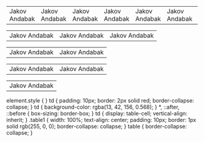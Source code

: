 <html>
<head>
    <link rel="stylesheet" href="https://stackpath.bootstrapcdn.com/bootstrap/4.5.2/css/bootstrap.min.css">
    <link rel="stylesheet" href="style.css">
    <meta charset="UTF-8">
    <meta name="viewport" content="width=device-width, initial-scale=1.0">
    <title>Bootstrap-grid</title>
</head>
<body>
    <table class="table1">
        <tr>
    <div class="container">
        <div class="row">
         <td> <div class="col-sm-1 height">
           Jakov Andabak
          </div> </td>
          <td> <div class="col-sm-1 height">
            Jakov Andabak
          </div> </td>
          <td> <div class="col-sm-1 height">
            Jakov Andabak
          </div> </td>
          <td> <div class="col-sm-1 height">
            Jakov Andabak
          </div> </td>
          <td> <div class="col-sm-1 height">
            Jakov Andabak
          </div> </td>
          <td> <div class="col-sm-1 height">
            Jakov Andabak
          </div> </td>
          <td> <div class="col-sm-1 height">
            Jakov Andabak
          </div> </td>
          <td> <div class="col-sm-1 height">
            Jakov Andabak
          </div> </td>
          <td> <div class="col-sm-1 height">
            Jakov Andabak
          </div> </td>
          <td> <div class="col-sm-1 height">
            Jakov Andabak
          </div> </td>
          <td> <div class="col-sm-1 height">
            Jakov Andabak
          </div> </td>
          <td> <div class="col-sm-1 height">
            Jakov Andabak
          </div> </td>
        </div>
      </div>
    </tr>
    </table>
    <table class="table1">
        <tr>
    <div class="container">
        <div class="row">
         <td> <div class="col-sm-4 height">
            Jakov Andabak
          </div> </td>
          <td> <div class="col-sm-4 height">
            Jakov Andabak
          </div> </td>
          <td> <div class="col-sm-4 height">
            Jakov Andabak
          </div> </td>
        </div>
      </div>
    </tr>
    </table>
    <table class="table1">
        <tr>
    <div class="container">
        <div class="row">
         <td> <div class="col-sm-4 height">
            Jakov Andabak
          </div> </td>
          <td> <div class="col-sm-8 height">
            Jakov Andabak
          </div> </td>
        </div>
      </div>
    </tr>
    </table>
    <table class="table1">
        <tr>
    <div class="container">
        <div class="row">
         <td> <div class="col-sm-6 height">
            Jakov Andabak
          </div> </td>
          <td> <div class="col-sm-6 height">
            Jakov Andabak
          </div> </td>
        </div>
      </div>
    </tr>
    </table>
    <table class="table1">
        <tr>
  <div class="container">
      <div class="row">
        <td> <div class="col-sm-12 height">
            Jakov Andabak
        </div> </td>
      </div>
    </div>
    </tr>
    </table>
  element.style {
}
td {
    padding: 10px;
    border: 2px solid red;
    border-collapse: collapse;
}
td {
    background-color: rgba(13, 42, 156, 0.568);
}
*, ::after, ::before {
    box-sizing: border-box;
}
td {
    display: table-cell;
    vertical-align: inherit;
}
.table1 {
    width: 100%;
    text-align: center;
    padding: 10px;
    border: 1px solid rgb(255, 0, 0);
    border-collapse: collapse;
}
table {
    border-collapse: collapse;
}
</body>
</html>
